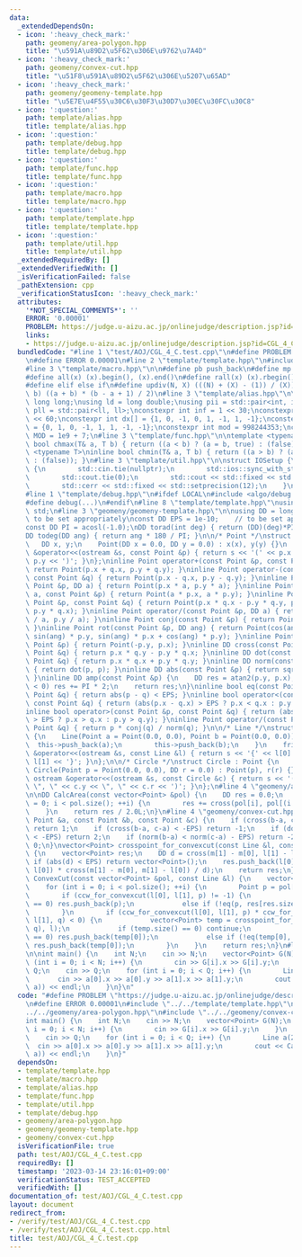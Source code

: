 ```yaml
---
data:
  _extendedDependsOn:
  - icon: ':heavy_check_mark:'
    path: geomeny/area-polygon.hpp
    title: "\u591A\u89D2\u5F62\u306E\u9762\u7A4D"
  - icon: ':heavy_check_mark:'
    path: geomeny/convex-cut.hpp
    title: "\u51F8\u591A\u89D2\u5F62\u306E\u5207\u65AD"
  - icon: ':heavy_check_mark:'
    path: geomeny/geomeny-template.hpp
    title: "\u5E7E\u4F55\u30C6\u30F3\u30D7\u30EC\u30FC\u30C8"
  - icon: ':question:'
    path: template/alias.hpp
    title: template/alias.hpp
  - icon: ':question:'
    path: template/debug.hpp
    title: template/debug.hpp
  - icon: ':question:'
    path: template/func.hpp
    title: template/func.hpp
  - icon: ':question:'
    path: template/macro.hpp
    title: template/macro.hpp
  - icon: ':question:'
    path: template/template.hpp
    title: template/template.hpp
  - icon: ':question:'
    path: template/util.hpp
    title: template/util.hpp
  _extendedRequiredBy: []
  _extendedVerifiedWith: []
  _isVerificationFailed: false
  _pathExtension: cpp
  _verificationStatusIcon: ':heavy_check_mark:'
  attributes:
    '*NOT_SPECIAL_COMMENTS*': ''
    ERROR: '0.00001'
    PROBLEM: https://judge.u-aizu.ac.jp/onlinejudge/description.jsp?id=CGL_4_C
    links:
    - https://judge.u-aizu.ac.jp/onlinejudge/description.jsp?id=CGL_4_C
  bundledCode: "#line 1 \"test/AOJ/CGL_4_C.test.cpp\"\n#define PROBLEM \"https://judge.u-aizu.ac.jp/onlinejudge/description.jsp?id=CGL_4_C\"\
    \n#define ERROR 0.00001\n#line 2 \"template/template.hpp\"\n#include <bits/stdc++.h>\n\
    #line 3 \"template/macro.hpp\"\n\n#define pb push_back\n#define mp make_pair\n\
    #define all(x) (x).begin(), (x).end()\n#define rall(x) (x).rbegin(), (x).rend()\n\
    #define elif else if\n#define updiv(N, X) (((N) + (X) - (1)) / (X))\n#define sigma(a,\
    \ b) ((a + b) * (b - a + 1) / 2)\n#line 3 \"template/alias.hpp\"\n\nusing ll =\
    \ long long;\nusing ld = long double;\nusing pii = std::pair<int, int>;\nusing\
    \ pll = std::pair<ll, ll>;\nconstexpr int inf = 1 << 30;\nconstexpr ll INF = 1LL\
    \ << 60;\nconstexpr int dx[] = {1, 0, -1, 0, 1, -1, 1, -1};\nconstexpr int dy[]\
    \ = {0, 1, 0, -1, 1, 1, -1, -1};\nconstexpr int mod = 998244353;\nconstexpr int\
    \ MOD = 1e9 + 7;\n#line 3 \"template/func.hpp\"\n\ntemplate <typename T>\ninline\
    \ bool chmax(T& a, T b) { return ((a < b) ? (a = b, true) : (false)); }\ntemplate\
    \ <typename T>\ninline bool chmin(T& a, T b) { return ((a > b) ? (a = b, true)\
    \ : (false)); }\n#line 3 \"template/util.hpp\"\n\nstruct IOSetup {\n    IOSetup()\
    \ {\n        std::cin.tie(nullptr);\n        std::ios::sync_with_stdio(false);\n\
    \        std::cout.tie(0);\n        std::cout << std::fixed << std::setprecision(12);\n\
    \        std::cerr << std::fixed << std::setprecision(12);\n    }\n} IOSetup;\n\
    #line 1 \"template/debug.hpp\"\n#ifdef LOCAL\n#include <algo/debug.hpp>\n#else\n\
    #define debug(...)\n#endif\n#line 8 \"template/template.hpp\"\nusing namespace\
    \ std;\n#line 3 \"geomeny/geomeny-template.hpp\"\n\nusing DD = long double;  //\
    \ to be set appropriately\nconst DD EPS = 1e-10;    // to be set appropriately\n\
    const DD PI = acosl(-1.0);\nDD torad(int deg) { return (DD)(deg)*PI / 180; }\n\
    DD todeg(DD ang) { return ang * 180 / PI; }\n\n/* Point */\nstruct Point {\n \
    \   DD x, y;\n    Point(DD x = 0.0, DD y = 0.0) : x(x), y(y) {}\n    friend ostream\
    \ &operator<<(ostream &s, const Point &p) { return s << '(' << p.x << \", \" <<\
    \ p.y << ')'; }\n};\ninline Point operator+(const Point &p, const Point &q) {\
    \ return Point(p.x + q.x, p.y + q.y); }\ninline Point operator-(const Point &p,\
    \ const Point &q) { return Point(p.x - q.x, p.y - q.y); }\ninline Point operator*(const\
    \ Point &p, DD a) { return Point(p.x * a, p.y * a); }\ninline Point operator*(DD\
    \ a, const Point &p) { return Point(a * p.x, a * p.y); }\ninline Point operator*(const\
    \ Point &p, const Point &q) { return Point(p.x * q.x - p.y * q.y, p.x * q.y +\
    \ p.y * q.x); }\ninline Point operator/(const Point &p, DD a) { return Point(p.x\
    \ / a, p.y / a); }\ninline Point conj(const Point &p) { return Point(p.x, -p.y);\
    \ }\ninline Point rot(const Point &p, DD ang) { return Point(cos(ang) * p.x -\
    \ sin(ang) * p.y, sin(ang) * p.x + cos(ang) * p.y); }\ninline Point rot90(const\
    \ Point &p) { return Point(-p.y, p.x); }\ninline DD cross(const Point &p, const\
    \ Point &q) { return p.x * q.y - p.y * q.x; }\ninline DD dot(const Point &p, const\
    \ Point &q) { return p.x * q.x + p.y * q.y; }\ninline DD norm(const Point &p)\
    \ { return dot(p, p); }\ninline DD abs(const Point &p) { return sqrt(dot(p, p));\
    \ }\ninline DD amp(const Point &p) {\n    DD res = atan2(p.y, p.x);\n    if (res\
    \ < 0) res += PI * 2;\n    return res;\n}\ninline bool eq(const Point &p, const\
    \ Point &q) { return abs(p - q) < EPS; }\ninline bool operator<(const Point &p,\
    \ const Point &q) { return (abs(p.x - q.x) > EPS ? p.x < q.x : p.y < q.y); }\n\
    inline bool operator>(const Point &p, const Point &q) { return (abs(p.x - q.x)\
    \ > EPS ? p.x > q.x : p.y > q.y); }\ninline Point operator/(const Point &p, const\
    \ Point &q) { return p * conj(q) / norm(q); }\n\n/* Line */\nstruct Line : vector<Point>\
    \ {\n    Line(Point a = Point(0.0, 0.0), Point b = Point(0.0, 0.0)) {\n      \
    \  this->push_back(a);\n        this->push_back(b);\n    }\n    friend ostream\
    \ &operator<<(ostream &s, const Line &l) { return s << '{' << l[0] << \", \" <<\
    \ l[1] << '}'; }\n};\n\n/* Circle */\nstruct Circle : Point {\n    DD r;\n   \
    \ Circle(Point p = Point(0.0, 0.0), DD r = 0.0) : Point(p), r(r) {}\n    friend\
    \ ostream &operator<<(ostream &s, const Circle &c) { return s << '(' << c.x <<\
    \ \", \" << c.y << \", \" << c.r << ')'; }\n};\n#line 4 \"geomeny/area-polygon.hpp\"\
    \n\nDD CalcArea(const vector<Point> &pol) {\n    DD res = 0.0;\n    for (int i\
    \ = 0; i < pol.size(); ++i) {\n        res += cross(pol[i], pol[(i + 1) % pol.size()]);\n\
    \    }\n    return res / 2.0L;\n}\n#line 4 \"geomeny/convex-cut.hpp\"\n\nint ccw_for_convexcut(const\
    \ Point &a, const Point &b, const Point &c) {\n    if (cross(b-a, c-a) > EPS)\
    \ return 1;\n    if (cross(b-a, c-a) < -EPS) return -1;\n    if (dot(b-a, c-a)\
    \ < -EPS) return 2;\n    if (norm(b-a) < norm(c-a) - EPS) return -2;\n    return\
    \ 0;\n}\nvector<Point> crosspoint_for_convexcut(const Line &l, const Line &m)\
    \ {\n    vector<Point> res;\n    DD d = cross(m[1] - m[0], l[1] - l[0]);\n   \
    \ if (abs(d) < EPS) return vector<Point>();\n    res.push_back(l[0] + (l[1] -\
    \ l[0]) * cross(m[1] - m[0], m[1] - l[0]) / d);\n    return res;\n}\nvector<Point>\
    \ ConvexCut(const vector<Point> &pol, const Line &l) {\n    vector<Point> res;\n\
    \    for (int i = 0; i < pol.size(); ++i) {\n        Point p = pol[i], q = pol[(i+1)%pol.size()];\n\
    \        if (ccw_for_convexcut(l[0], l[1], p) != -1) {\n            if (res.size()\
    \ == 0) res.push_back(p);\n            else if (!eq(p, res[res.size()-1])) res.push_back(p);\n\
    \        }\n        if (ccw_for_convexcut(l[0], l[1], p) * ccw_for_convexcut(l[0],\
    \ l[1], q) < 0) {\n            vector<Point> temp = crosspoint_for_convexcut(Line(p,\
    \ q), l);\n            if (temp.size() == 0) continue;\n            else if (res.size()\
    \ == 0) res.push_back(temp[0]);\n            else if (!eq(temp[0], res[res.size()-1]))\
    \ res.push_back(temp[0]);\n        }\n    }\n    return res;\n}\n#line 6 \"test/AOJ/CGL_4_C.test.cpp\"\
    \n\nint main() {\n    int N;\n    cin >> N;\n    vector<Point> G(N);\n    for\
    \ (int i = 0; i < N; i++) {\n        cin >> G[i].x >> G[i].y;\n    }\n    int\
    \ Q;\n    cin >> Q;\n    for (int i = 0; i < Q; i++) {\n        Line a(2);\n \
    \       cin >> a[0].x >> a[0].y >> a[1].x >> a[1].y;\n        cout << CalcArea(ConvexCut(G,\
    \ a)) << endl;\n    }\n}\n"
  code: "#define PROBLEM \"https://judge.u-aizu.ac.jp/onlinejudge/description.jsp?id=CGL_4_C\"\
    \n#define ERROR 0.00001\n#include \"../../template/template.hpp\"\n#include \"\
    ../../geomeny/area-polygon.hpp\"\n#include \"../../geomeny/convex-cut.hpp\"\n\n\
    int main() {\n    int N;\n    cin >> N;\n    vector<Point> G(N);\n    for (int\
    \ i = 0; i < N; i++) {\n        cin >> G[i].x >> G[i].y;\n    }\n    int Q;\n\
    \    cin >> Q;\n    for (int i = 0; i < Q; i++) {\n        Line a(2);\n      \
    \  cin >> a[0].x >> a[0].y >> a[1].x >> a[1].y;\n        cout << CalcArea(ConvexCut(G,\
    \ a)) << endl;\n    }\n}"
  dependsOn:
  - template/template.hpp
  - template/macro.hpp
  - template/alias.hpp
  - template/func.hpp
  - template/util.hpp
  - template/debug.hpp
  - geomeny/area-polygon.hpp
  - geomeny/geomeny-template.hpp
  - geomeny/convex-cut.hpp
  isVerificationFile: true
  path: test/AOJ/CGL_4_C.test.cpp
  requiredBy: []
  timestamp: '2023-03-14 23:16:01+09:00'
  verificationStatus: TEST_ACCEPTED
  verifiedWith: []
documentation_of: test/AOJ/CGL_4_C.test.cpp
layout: document
redirect_from:
- /verify/test/AOJ/CGL_4_C.test.cpp
- /verify/test/AOJ/CGL_4_C.test.cpp.html
title: test/AOJ/CGL_4_C.test.cpp
---
```

